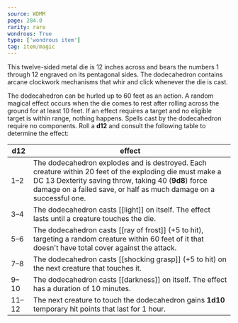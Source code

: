```yaml
---
source: WDMM
page: 284.0
rarity: rare
wondrous: True
type: ['wondrous item']
tag: item/magic
---
```


This twelve-sided metal die is 12 inches across and bears the numbers 1 through 12 engraved on its pentagonal sides. The dodecahedron contains arcane clockwork mechanisms that whir and click whenever the die is cast.

The dodecahedron can be hurled up to 60 feet as an action. A random magical effect occurs when the die comes to rest after rolling across the ground for at least 10 feet. If an effect requires a target and no eligible target is within range, nothing happens. Spells cast by the dodecahedron require no components. Roll a **d12** and consult the following table to determine the effect:

|d12|effect|
|---|-----------|
|1–2|The dodecahedron explodes and is destroyed. Each creature within 20 feet of the exploding die must make a DC 13 Dexterity saving throw, taking 40 (**9d8**) force damage on a failed save, or half as much damage on a successful one.|
|3–4|The dodecahedron casts [[light]] on itself. The effect lasts until a creature touches the die.|
|5–6|The dodecahedron casts [[ray of frost]] (+5 to hit), targeting a random creature within 60 feet of it that doesn't have total cover against the attack.|
|7–8|The dodecahedron casts [[shocking grasp]] (+5 to hit) on the next creature that touches it.|
|9–10|The dodecahedron casts [[darkness]] on itself. The effect has a duration of 10 minutes.|
|11–12|The next creature to touch the dodecahedron gains **1d10** temporary hit points that last for 1 hour.|


